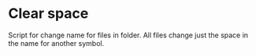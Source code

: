 # Clear space

Script for change name for files in folder. All files change just the space in the name for another symbol.



